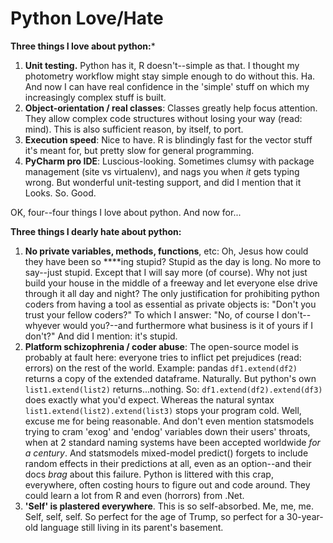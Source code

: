 # Python Love/Hate

**Three things I love about python:***

 1. **Unit testing.** Python has it, R doesn't--simple as that. I thought my photometry workflow might stay simple enough to do without this. Ha. And now I can have real confidence in the 'simple' stuff on which my increasingly complex stuff is built.
 2. **Object-orientation / real classes**: Classes greatly help focus attention. They allow complex code structures without losing your way (read: mind). This is also sufficient reason, by itself, to port.
 3. **Execution speed**: Nice to have. R is blindingly fast for the vector stuff it's meant for, but pretty slow for general programming.
 4. **PyCharm pro IDE**: Luscious-looking. Sometimes clumsy with package management (site vs virtualenv), and nags you when *it* gets typing wrong. But wonderful unit-testing support, and did I mention that it Looks. So. Good.

OK, four--four things I love about python. 
And now for...

**Three things I dearly hate about python:**

 1. **No private variables, methods, functions**, etc: Oh, Jesus how could they have been so ****ing stupid? Stupid as the day is long. No more to say--just stupid.
Except that I will say more (of course). Why not just build your house in the middle of a freeway and let everyone else drive through it all day and night? The only justification for prohibiting python coders from having a tool as essential as private objects is: "Don't you trust your fellow coders?" To which I answer: "No, of course I don't--whyever would you?--and furthermore what business is it of yours if I don't?"
And did I mention: it's stupid.
 2. **Platform schizophrenia / coder abuse**: The open-source model is probably at fault here: everyone tries to inflict pet prejudices (read: errors) on the rest of the world. Example: pandas `df1.extend(df2)` returns a copy of the extended dataframe. Naturally. But python's own `list1.extend(list2)` returns...nothing. 
So: `df1.extend(df2).extend(df3)` does exactly what you'd expect. 
Whereas the natural syntax `list1.extend(list2).extend(list3)` stops your program cold. Well, excuse me for being reasonable. 
And don't even mention statsmodels trying to cram 'exog' and 'endog' variables down their users' throats, when at 2 standard naming systems have been accepted worldwide *for a century*. And statsmodels mixed-model predict() forgets to include random effects in their predictions at all, even as an option--and their docs *brag* about this failure.
Python is littered with this crap, everywhere, often costing hours to figure out and code around. They could learn a lot from R and even (horrors) from .Net.
 3. **'Self' is plastered everywhere**. This is so self-absorbed. Me, me, me. Self, self, self. So perfect for the age of Trump, so perfect for a 30-year-old language still living in its parent's basement.